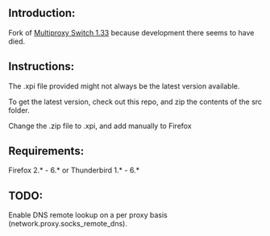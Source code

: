 Introduction:
----------------------
Fork of [Multiproxy Switch 1.33](http://multiproxyswitch.blogspot.com/) because development there seems to have died.

Instructions:
----------------------
The .xpi file provided might not always be the latest version available.

To get the latest version, check out this repo, and zip the contents of the src folder.

Change the .zip file to .xpi, and add manually to Firefox

Requirements:
----------------------
Firefox 2.* - 6.*
or
Thunderbird 1.* - 6.*

TODO:
----------------------
Enable DNS remote lookup on a per proxy basis (network.proxy.socks_remote_dns).
